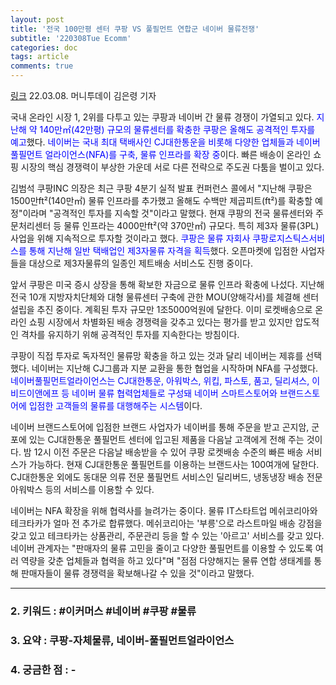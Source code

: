 ```yaml
---
layout: post
title: '전국 100만평 센터 쿠팡 VS 풀필먼트 연합군 네이버 물류전쟁'
subtitle: '220308Tue Ecomm'
categories: doc
tags: article
comments: true
---
```


[링크](https://news.mt.co.kr/mtview.php?no=2022030714513368951)
22.03.08. 머니투데이 김은령 기자

국내 온라인 시장 1, 2위를 다투고 있는 쿠팡과 네이버 간 물류 경쟁이 가열되고 있다. <span style="color:blue">지난해 약 140만㎡(42만평) 규모의 물류센터를 확충한 쿠팡은 올해도 공격적인 투자를 예고</span>했다. <span style="color:blue">네이버는 국내 최대 택배사인 CJ대한통운을 비롯해 다양한 업체들과 네이버 풀필먼트 얼라이언스(NFA)를 구축, 물류 인프라를 확장 중</span>이다. 빠른 배송이 온라인 쇼핑 시장의 핵심 경쟁력이 부상한 가운데 서로 다른 전략으로 주도권 다툼을 벌이고 있다.

김범석 쿠팡INC 의장은 최근 쿠팡 4분기 실적 발표 컨퍼런스 콜에서 "지난해 쿠팡은 1500만ft²(140만㎡) 물류 인프라를 추가했고 올해도 수백만 제곱피트(ft²)를 확충할 예정"이라며 "공격적인 투자를 지속할 것"이라고 말했다. 현재 쿠팡의 전국 물류센터와 주문처리센터 등 물류 인프라는 4000만ft²(약 370만㎡) 규모다. 특히 제3자 물류(3PL) 사업을 위해 지속적으로 투자할 것이라고 했다. <span style="color:blue">쿠팡은 물류 자회사 쿠팡로지스틱스서비스를 통해 지난해 일반 택배업인 제3자물류 자격을 획득</span>했다. 오픈마켓에 입점한 사업자들을 대상으로 제3자물류의 일종인 제트배송 서비스도 진행 중이다.

앞서 쿠팡은 미국 증시 상장을 통해 확보한 자금으로 물류 인프라 확충에 나섰다. 지난해 전국 10개 지방자치단체와 대형 물류센터 구축에 관한 MOU(양해각서)를 체결해 센터 설립을 추진 중이다. 계획된 투자 규모만 1조5000억원에 달한다. 이미 로켓배송으로 온라인 쇼핑 시장에서 차별화된 배송 경쟁력을 갖추고 있다는 평가를 받고 있지만 압도적인 격차를 유지하기 위해 공격적인 투자를 지속한다는 방침이다.

쿠팡이 직접 투자로 독자적인 물류망 확충을 하고 있는 것과 달리 네이버는 제휴를 선택했다. 네이버는 지난해 CJ그룹과 지분 교환을 통한 협업을 시작하며 NFA를 구성했다. <span style="color:blue">네이버풀필먼트얼라이언스는 CJ대한통운, 아워박스, 위킵, 파스토, 품고, 딜리셔스, 이비드이앤에프 등 네이버 물류 협력업체들로 구성돼 네이버 스마트스토어와 브랜드스토어에 입점한 고객들의 물류를 대행해주는 시스템</span>이다.

네이버 브랜드스토어에 입점한 브랜드 사업자가 네이버를 통해 주문을 받고 곤지암, 군포에 있는 CJ대한통운 풀필먼트 센터에 입고된 제품을 다음날 고객에게 전해 주는 것이다. 밤 12시 이전 주문은 다음날 배송받을 수 있어 쿠팡 로켓배송 수준의 빠른 배송 서비스가 가능하다. 현재 CJ대한통운 풀필먼트를 이용하는 브랜드사는 100여개에 달한다. CJ대한통운 외에도 동대문 의류 전문 풀필먼트 서비스인 딜리버드, 냉동냉장 배송 전문 아워박스 등의 서비스를 이용할 수 있다.

네이버는 NFA 확장을 위해 협력사를 늘려가는 중이다. 물류 IT스타트업 메쉬코리아와 테크타카가 얼마 전 추가로 합류했다. 메쉬코리아는 '부릉'으로 라스트마일 배송 강점을 갖고 있고 테크타카는 상품관리, 주문관리 등을 할 수 있는 '아르고' 서비스를 갖고 있다. 네이버 관계자는 "판매자의 물류 고민을 줄이고 다양한 풀필먼트를 이용할 수 있도록 여러 역량을 갖춘 업체들과 협력을 하고 있다"며 "점점 다양해지는 물류 연합 생태계를 통해 판매자들이 물류 경쟁력을 확보해나갈 수 있을 것"이라고 말했다.



* * *

### 2. 키워드 : \#이커머스 \#네이버 \#쿠팡 \#물류
### 3. 요약 : 쿠팡-자체물류, 네이버-풀필먼트얼라이언스
### 4. 궁금한 점 : -